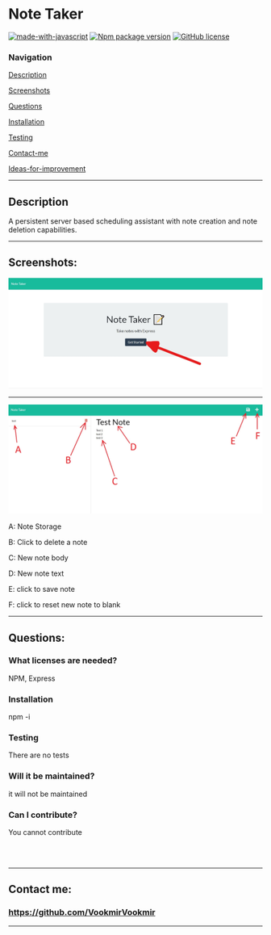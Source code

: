#  **Note Taker** 


[![made-with-javascript](https://img.shields.io/badge/Made%20with-JavaScript-1f425f.svg)](https://www.javascript.com)  [![Npm package version](https://badgen.net/npm/v/express)](https://npmjs.com/package/express)  [![GitHub license](https://img.shields.io/github/license/Naereen/StrapDown.js.svg)](https://github.com/Naereen/StrapDown.js/blob/master/LICENSE)

### **Navigation**

[Description](#description)

[Screenshots](#screenshots)

[Questions](#questions)

[Installation](#installation)

[Testing](#testing)

[Contact-me](#contact-me)

[Ideas-for-improvement](#ideas-for-improvement)

-------

## **Description** 
A persistent server based scheduling assistant with note creation and note deletion capabilities. 




---------

## **Screenshots:**

![Screenshot 1 Landing](landingpage.jpg)

---------------

![Screenshot 2 Features](instructions.jpg)

A: Note Storage

B: Click to delete a note

C: New note body

D: New note text

E: click to save note

F: click to reset new note to blank


-------

## **Questions:**

### **What licenses are needed?**
NPM, Express

### **Installation**
npm -i


### **Testing** 
There are no tests

### **Will it be maintained?** 
it will not be maintained

### **Can I contribute?** 
You cannot contribute

<br/><br/> 

--------

## **Contact me:**
### https://github.com/VookmirVookmir

----------

